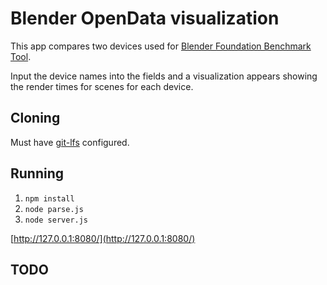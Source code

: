 # Blender OpenData visualization

This app compares two devices used for [Blender Foundation Benchmark Tool](https://opendata.blender.org/).

Input the device names into the fields and a visualization appears showing the render times for scenes for each device.

## Cloning

Must have [git-lfs](https://git-lfs.github.com/) configured.

## Running

1.  `npm install`
2.  `node parse.js`
3.  `node server.js`

[http://127.0.0.1:8080/](http://127.0.0.1:8080/)

## TODO
